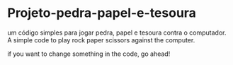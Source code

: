 # Projeto-pedra-papel-e-tesoura
um código simples para jogar pedra, papel e tesoura contra o computador.
A simple code to play rock paper scissors against the computer.

if you want to change something in the code, go ahead!
